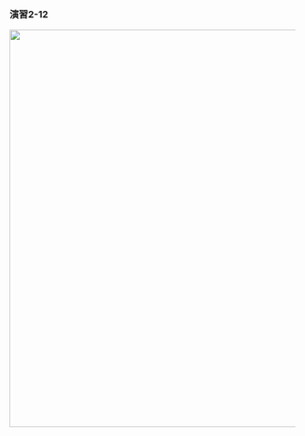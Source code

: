 ### 演習2-12
<img src="https://user-images.githubusercontent.com/48054315/148724420-00229959-35ba-4b56-9b72-b37f2e426f6c.PNG" width="700px">
